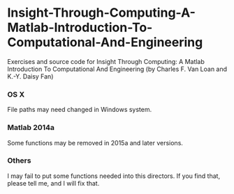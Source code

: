 # Insight-Through-Computing-A-Matlab-Introduction-To-Computational-And-Engineering
Exercises and source code for Insight Through Computing: A Matlab Introduction To Computational And Engineering (by Charles F. Van Loan and K.-Y. Daisy Fan)

###  OS X
File paths may need changed in Windows system.

### Matlab 2014a
Some functions may be removed in 2015a and later versions.

### Others
I may fail to put some functions needed into this directors. If you find that, please tell me, and I will fix that.
